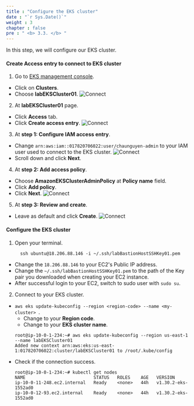 ```yaml
---
title : "Configure the EKS cluster"
date : "`r Sys.Date()`"
weight : 3
chapter : false
pre : " <b> 3.3. </b> "
---
```


In this step, we will configure our EKS cluster.

#### Create **Access entry** to connect to EKS cluster
1. Go to [EKS management console](https://console.aws.amazon.com/eks/home).
  - Click on **Clusters**.
  - Choose **labEKSCluster01**.
  ![Connect](/images/4.configure/ws01-configure12.png)

2. At **labEKSCluster01** page.
  - Click **Access** tab.
  - Click **Create access entry**.
  ![Connect](/images/4.configure/ws01-configure08.png)

3. At **step 1: Configure IAM access entry**.
  - Change ``arn:aws:iam::017820706022:user/chaunguyen-admin`` to your IAM user used to connect to the EKS cluster.
  ![Connect](/images/4.configure/ws01-configure09.png)
  - Scroll down and click **Next**.

4. At **step 2: Add access policy**.
  - Choose **AmazonEKSClusterAdminPolicy** at **Policy name** field.
  - Click **Add policy**.
  - Click **Next**.
  ![Connect](/images/4.configure/ws01-configure10.png)

5. At **step 3: Review and create**.
  - Leave as default and click **Create**.
  ![Connect](/images/4.configure/ws01-configure11.png)

#### Configure the EKS cluster
1. Open your terminal.
    ```
      ssh ubuntu@18.206.88.146 -i ~/.ssh/labBastionHostSSHKey01.pem
    ```
  - Change the ``18.206.88.146`` to your EC2's Public IP address.
  - Change the ``~/.ssh/labBastionHostSSHKey01.pem`` to the path of the Key pair you downloaded when creating your EC2 instance.
  - After successful login to your EC2, switch to sudo user with ``sudo su``.

2. Connect to your EKS cluster.
  - ``aws eks update-kubeconfig --region <region-code> --name <my-cluster>
``.
    + Change <region-code> to your **Region code**.
    + Change <my-cluster> to your **EKS cluster name**.
    ```
    root@ip-10-0-1-234:~# aws eks update-kubeconfig --region us-east-1 --name labEKSCluster01
    Added new context arn:aws:eks:us-east-1:017820706022:cluster/labEKSCluster01 to /root/.kube/config
    ```
  - Check if the connection success.
    ```
    root@ip-10-0-1-234:~# kubectl get nodes
    NAME                          STATUS   ROLES    AGE   VERSION
    ip-10-0-11-248.ec2.internal   Ready    <none>   44h   v1.30.2-eks-1552ad0
    ip-10-0-12-93.ec2.internal    Ready    <none>   44h   v1.30.2-eks-1552ad0
    ```